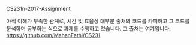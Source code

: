 CS231n-2017-Assignment

아직 이해가 부족한 관계로, 시간 및 효율상 대부분 출처의 코드를 카피하고 그 코드를 분석하며 공부하는 식으로 과제를 수행하고 있습니다.
그 출처는 여기입니다:
https://github.com/MahanFathi/CS231
